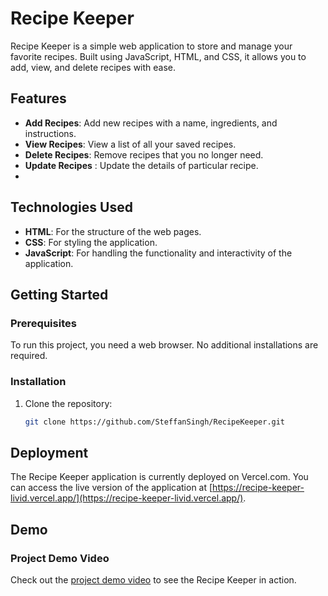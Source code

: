 # Recipe Keeper

Recipe Keeper is a simple web application to store and manage your favorite recipes. Built using JavaScript, HTML, and CSS, it allows you to add, view, and delete recipes with ease.

## Features

- **Add Recipes**: Add new recipes with a name, ingredients, and instructions.
- **View Recipes**: View a list of all your saved recipes.
- **Delete Recipes**: Remove recipes that you no longer need.
- **Update Recipes** : Update the details of particular recipe.
- 
## Technologies Used

- **HTML**: For the structure of the web pages.
- **CSS**: For styling the application.
- **JavaScript**: For handling the functionality and interactivity of the application.

## Getting Started

### Prerequisites

To run this project, you need a web browser. No additional installations are required.

### Installation

1. Clone the repository:
   ```sh
   git clone https://github.com/SteffanSingh/RecipeKeeper.git

## Deployment

The Recipe Keeper application is currently deployed on Vercel.com. You can access the live version of the application at [https://recipe-keeper-livid.vercel.app/](https://recipe-keeper-livid.vercel.app/).

## Demo

### Project Demo Video

Check out the [project demo video](https://www.youtube.com/watch?v=_8MNUsq_Ako&feature=youtu.be) to see the Recipe Keeper in action.

 

